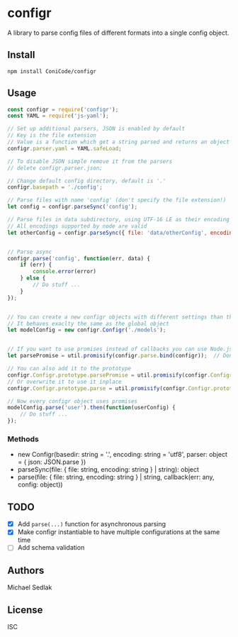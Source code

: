 # configr
A library to parse config files of different formats into a single config object.

## Install

```
npm install ConiCode/configr
```

## Usage
```javascript
const configr = require('configr');
const YAML = require('js-yaml');

// Set up additional parsers, JSON is enabled by default
// Key is the file extension
// Value is a function which get a string parsed and returns an object
configr.parser.yaml = YAML.safeLoad;

// To disable JSON simple remove it from the parsers
// delete configr.parser.json;

// Change default config directory, default is '.'
configr.basepath = './config';

// Parse files with name 'config' (don't specify the file extension!)
let config = configr.parseSync('config');

// Parse files in data subdirectory, using UTF-16 LE as their encoding
// All encodings supported by node are valid
let otherConfig = configr.parseSync({ file: 'data/otherConfig', encoding: 'utf16le' });


// Parse async
configr.parse('config', function(err, data) {
    if (err) {
        console.error(error)
    } else {
        // Do stuff ...
    }
});


// You can create a new configr objects with different settings than the global one
// It behaves exaclty the same as the global object
let modelConfig = new configr.Configr('./models');


// If you want to use promises instead of callbacks you can use Node.js's promisify
let parsePromise = util.promisify(configr.parse.bind(configr));  // Don't forget to bind correct this parameter

// You can also add it to the prototype
configr.Configr.prototype.parsePromise = util.promisify(configr.Configr.prototype.parse);
// Or overwrite it to use it inplace
configr.Configr.prototype.parse = util.promisify(configr.Configr.prototype.parse);

// Now every configr object uses promises
modelConfig.parse('user').then(function(userConfig) {
    // Do stuff ...
});
```
### Methods
* new Configr(basedir: string = '.', encoding: string = 'utf8', parser: object = { json: JSON.parse })
* parseSync(file: { file: string, encoding: string } | string): object
* parse(file: { file: string, encoding: string } | string, callback(err: any, config: object))

## TODO
* [x] Add `parse(...)` function for asynchronous parsing
* [x] Make configr instantiable to have multiple configurations at the same time
* [ ] Add schema validation

## Authors
Michael Sedlak

## License
ISC
